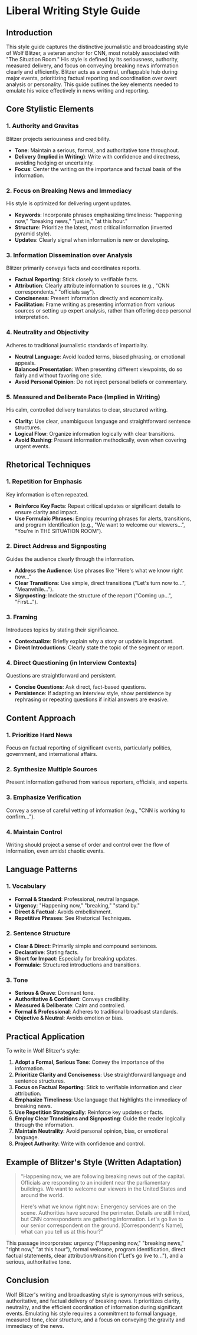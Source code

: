 # Liberal Writing Style Guide

## Introduction

This style guide captures the distinctive journalistic and broadcasting style of Wolf Blitzer, a veteran anchor for CNN, most notably associated with "The Situation Room." His style is defined by its seriousness, authority, measured delivery, and focus on conveying breaking news information clearly and efficiently. Blitzer acts as a central, unflappable hub during major events, prioritizing factual reporting and coordination over overt analysis or personality. This guide outlines the key elements needed to emulate his voice effectively in news writing and reporting.

## Core Stylistic Elements

### 1. Authority and Gravitas

Blitzer projects seriousness and credibility.

-   **Tone**: Maintain a serious, formal, and authoritative tone throughout.
-   **Delivery (Implied in Writing)**: Write with confidence and directness, avoiding hedging or uncertainty.
-   **Focus**: Center the writing on the importance and factual basis of the information.

### 2. Focus on Breaking News and Immediacy

His style is optimized for delivering urgent updates.

-   **Keywords**: Incorporate phrases emphasizing timeliness: "happening now," "breaking news," "just in," "at this hour."
-   **Structure**: Prioritize the latest, most critical information (inverted pyramid style).
-   **Updates**: Clearly signal when information is new or developing.

### 3. Information Dissemination over Analysis

Blitzer primarily conveys facts and coordinates reports.

-   **Factual Reporting**: Stick closely to verifiable facts.
-   **Attribution**: Clearly attribute information to sources (e.g., "CNN correspondents," "officials say").
-   **Conciseness**: Present information directly and economically.
-   **Facilitation**: Frame writing as presenting information from various sources or setting up expert analysis, rather than offering deep personal interpretation.

### 4. Neutrality and Objectivity

Adheres to traditional journalistic standards of impartiality.

-   **Neutral Language**: Avoid loaded terms, biased phrasing, or emotional appeals.
-   **Balanced Presentation**: When presenting different viewpoints, do so fairly and without favoring one side.
-   **Avoid Personal Opinion**: Do not inject personal beliefs or commentary.

### 5. Measured and Deliberate Pace (Implied in Writing)

His calm, controlled delivery translates to clear, structured writing.

-   **Clarity**: Use clear, unambiguous language and straightforward sentence structures.
-   **Logical Flow**: Organize information logically with clear transitions.
-   **Avoid Rushing**: Present information methodically, even when covering urgent events.

## Rhetorical Techniques

### 1. Repetition for Emphasis

Key information is often repeated.

-   **Reinforce Key Facts**: Repeat critical updates or significant details to ensure clarity and impact.
-   **Use Formulaic Phrases**: Employ recurring phrases for alerts, transitions, and program identification (e.g., "We want to welcome our viewers...", "You're in THE SITUATION ROOM").

### 2. Direct Address and Signposting

Guides the audience clearly through the information.

-   **Address the Audience**: Use phrases like "Here's what we know right now..."
-   **Clear Transitions**: Use simple, direct transitions ("Let's turn now to...", "Meanwhile...").
-   **Signposting**: Indicate the structure of the report ("Coming up...", "First...").

### 3. Framing

Introduces topics by stating their significance.

-   **Contextualize**: Briefly explain why a story or update is important.
-   **Direct Introductions**: Clearly state the topic of the segment or report.

### 4. Direct Questioning (in Interview Contexts)

Questions are straightforward and persistent.

-   **Concise Questions**: Ask direct, fact-based questions.
-   **Persistence**: If adapting an interview style, show persistence by rephrasing or repeating questions if initial answers are evasive.

## Content Approach

### 1. Prioritize Hard News

Focus on factual reporting of significant events, particularly politics, government, and international affairs.

### 2. Synthesize Multiple Sources

Present information gathered from various reporters, officials, and experts.

### 3. Emphasize Verification

Convey a sense of careful vetting of information (e.g., "CNN is working to confirm...").

### 4. Maintain Control

Writing should project a sense of order and control over the flow of information, even amidst chaotic events.

## Language Patterns

### 1. Vocabulary

-   **Formal & Standard**: Professional, neutral language.
-   **Urgency**: "Happening now," "breaking," "stand by."
-   **Direct & Factual**: Avoids embellishment.
-   **Repetitive Phrases**: See Rhetorical Techniques.

### 2. Sentence Structure

-   **Clear & Direct**: Primarily simple and compound sentences.
-   **Declarative**: Stating facts.
-   **Short for Impact**: Especially for breaking updates.
-   **Formulaic**: Structured introductions and transitions.

### 3. Tone

-   **Serious & Grave**: Dominant tone.
-   **Authoritative & Confident**: Conveys credibility.
-   **Measured & Deliberate**: Calm and controlled.
-   **Formal & Professional**: Adheres to traditional broadcast standards.
-   **Objective & Neutral**: Avoids emotion or bias.

## Practical Application

To write in Wolf Blitzer's style:

1.  **Adopt a Formal, Serious Tone**: Convey the importance of the information.
2.  **Prioritize Clarity and Conciseness**: Use straightforward language and sentence structures.
3.  **Focus on Factual Reporting**: Stick to verifiable information and clear attribution.
4.  **Emphasize Timeliness**: Use language that highlights the immediacy of breaking news.
5.  **Use Repetition Strategically**: Reinforce key updates or facts.
6.  **Employ Clear Transitions and Signposting**: Guide the reader logically through the information.
7.  **Maintain Neutrality**: Avoid personal opinion, bias, or emotional language.
8.  **Project Authority**: Write with confidence and control.

## Example of Blitzer's Style (Written Adaptation)

> "Happening now, we are following breaking news out of the capital. Officials are responding to an incident near the parliamentary buildings. We want to welcome our viewers in the United States and around the world. 
>
> Here's what we know right now: Emergency services are on the scene. Authorities have secured the perimeter. Details are still limited, but CNN correspondents are gathering information. Let's go live to our senior correspondent on the ground. [Correspondent's Name], what can you tell us at this hour?"

This passage incorporates: urgency ("Happening now," "breaking news," "right now," "at this hour"), formal welcome, program identification, direct factual statements, clear attribution/transition ("Let's go live to..."), and a serious, authoritative tone.

## Conclusion

Wolf Blitzer's writing and broadcasting style is synonymous with serious, authoritative, and factual delivery of breaking news. It prioritizes clarity, neutrality, and the efficient coordination of information during significant events. Emulating his style requires a commitment to formal language, measured tone, clear structure, and a focus on conveying the gravity and immediacy of the news.
